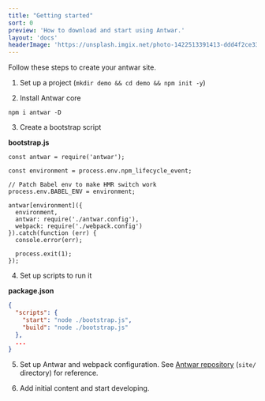 ```yaml
---
title: "Getting started"
sort: 0
preview: 'How to download and start using Antwar.'
layout: 'docs'
headerImage: 'https://unsplash.imgix.net/photo-1422513391413-ddd4f2ce3340?q=75&fm=jpg&s=282e5978de17d6cd2280888d16f06f04'
---
```


Follow these steps to create your antwar site.

1. Set up a project (`mkdir demo && cd demo && npm init -y`)

2. Install Antwar core

```
npm i antwar -D
```

3. Create a bootstrap script

**bootstrap.js**

```
const antwar = require('antwar');

const environment = process.env.npm_lifecycle_event;

// Patch Babel env to make HMR switch work
process.env.BABEL_ENV = environment;

antwar[environment]({
  environment,
  antwar: require('./antwar.config'),
  webpack: require('./webpack.config')
}).catch(function (err) {
  console.error(err);

  process.exit(1);
});
```

4. Set up scripts to run it

**package.json**

```json
{
  "scripts": {
    "start": "node ./bootstrap.js",
    "build": "node ./bootstrap.js"
  },
  ...
}
```

5. Set up Antwar and webpack configuration. See [Antwar repository](https://github.com/antwarjs/antwar) (`site/` directory) for reference.

6. Add initial content and start developing.
